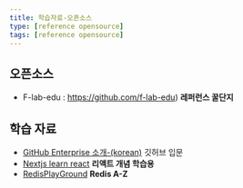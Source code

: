 ```yaml
---
title: 학습자료-오픈소스
type: [reference opensource]
tags: [reference opensource]
---
```

## 오픈소스

- F-lab-edu : https://github.com/f-lab-edu) **레퍼런스 꿀단지**

## 학습 자료
- [GitHub Enterprise 소개-(korean)](https://www.korgithub.com/) 깃허브 입문
- [Nextjs learn react](https://nextjs.org/learn/react-foundations/what-is-react-and-nextjs) **리액트 개념 학습용**
- [RedisPlayGround](https://github.com/RedisPlayGround) **Redis A-Z**